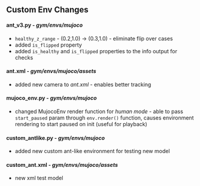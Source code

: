 ## Custom Env Changes

#### ant_v3.py - *gym/envs/mujoco*
* `healthy_z_range` - (0.2,1.0) -> (0.3,1.0) - eliminate flip over cases
* added `is_flipped` property 
* added `is_healthy` and `is_flipped` properties to the info output for checks

#### ant.xml - *gym/envs/mujoco/assets*
* added new camera to *ant.xml* - enables better tracking

#### mujoco_env.py - *gym/envs/mujoco*
* changed MujocoEnv render function for *human mode* - able to pass `start_paused` param
    through `env.render()` function, causes environment rendering to start
    paused on init (useful for playback)

#### custom_antlike.py - *gym/envs/mujoco*
* added new custom ant-like environment for testing new model

#### custom_ant.xml - *gym/envs/mujoco/assets*
* new xml test model
